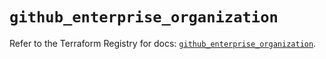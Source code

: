 # `github_enterprise_organization`

Refer to the Terraform Registry for docs: [`github_enterprise_organization`](https://registry.terraform.io/providers/integrations/github/5.43.0/docs/resources/enterprise_organization).
